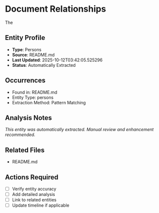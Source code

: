 # Document Relationships

The

## Entity Profile
- **Type**: Persons
- **Source**: README.md
- **Last Updated**: 2025-10-12T03:42:05.525296
- **Status**: Automatically Extracted

## Occurrences
- Found in: README.md
- Entity Type: persons
- Extraction Method: Pattern Matching

## Analysis Notes
*This entity was automatically extracted. Manual review and enhancement recommended.*

## Related Files
- README.md

## Actions Required
- [ ] Verify entity accuracy
- [ ] Add detailed analysis
- [ ] Link to related entities
- [ ] Update timeline if applicable
